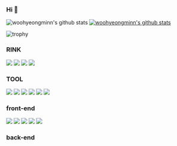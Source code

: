 ### Hi  👋

![woohyeongminn's github stats](https://github-readme-stats.vercel.app/api?username=woohyeongminn&show_icons=true)
[![woohyeongminn's github stats](https://github-readme-stats.vercel.app/api/top-langs/?username=woohyeongminn&show_icons=true&hide_border=true&title_color=004386&icon_color=004386&layout=compact)](https://github.com/woohyeongminn)



![trophy](https://github-profile-trophy.vercel.app/?username=woohyeongminn)

### RINK
<a href="https://www.notion.so/3c37cc51a5a64ce3b5b62deec60eed82" target="_blank"><img src="https://img.shields.io/badge/Notion-000000?style=flat-square&logo=Vlogo&logoColor=white"/></a>
<a href="https://github.com/woohyeongminn/today-study" target="_blank"><img src="https://img.shields.io/badge/GitHub-181717?style=flat-square&logo=Vlogo&logoColor=white"/></a>
<a href="https://github.com/woohyeongminn/my-mini-project" target="_blank"><img src="https://img.shields.io/badge/GitHub-181717?style=flat-square&logo=Vlogo&logoColor=white"/></a>
<a href="mailto:gudals.woo@gmail.com" target="_blank"><img src="https://img.shields.io/badge/Gmail-EA4335?style=flat-square&logo=Vlogo&logoColor=white"/></a>

### TOOL
<img src="https://img.shields.io/badge/Gradle-02303a?style=flat-square&logo=Vlogo&logoColor=white"/> <img src="https://img.shields.io/badge/EclipseIDE-2c2255?style=flat-square&logo=Vlogo&logoColor=white"/> <img src="https://img.shields.io/badge/VisualStudio-5c2d91?style=flat-square&logo=Vlogo&logoColor=white"/> <img src="https://img.shields.io/badge/Node.js-339933?style=flat-square&logo=Vlogo&logoColor=white"/> <img src="https://img.shields.io/badge/npm-cb3837?style=flat-square&logo=Vlogo&logoColor=white"/> <img src="https://img.shields.io/badge/Apachetomcat-f8dc75?style=flat-square&logo=Vlogo&logoColor=white"/>

### front-end
<img src="https://img.shields.io/badge/JavaScript-f7df1e?style=flat-square&logo=Vlogo&logoColor=white"/> <img src="https://img.shields.io/badge/HTML-e34f26?style=flat-square&logo=Vlogo&logoColor=white"/> <img src="https://img.shields.io/badge/CSS-1572b6?style=flat-square&logo=Vlogo&logoColor=white"/> <img src="https://img.shields.io/badge/Bootstrap-5c2d91?style=flat-square&logo=Vlogo&logoColor=white"/> <img src="https://img.shields.io/badge/Sweetalert2-ff61f6?style=flat-square&logo=Vlogo&logoColor=white"/>



### back-end
<!--
**woohyeongminn/woohyeongminn** is a ✨ _special_ ✨ repository because its `README.md` (this file) appears on your GitHub profile.

Here are some ideas to get you started:

- 🔭 I’m currently working on ...
- 🌱 I’m currently learning ...
- 👯 I’m looking to collaborate on ...
- 🤔 I’m looking for help with ...
- 💬 Ask me about ...
- 📫 How to reach me: ...
- 😄 Pronouns: ...
- ⚡ Fun fact: ...
-->
